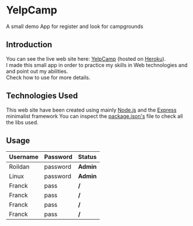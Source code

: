 YelpCamp
========

A small demo App for register and look for campgrounds

Introduction
------------

You can see the live web site here: [YelpCamp](https://yelp-camp-v0.herokuapp.com "YelpCamp")
(hosted on [Heroku](https://heroku.com "Heroku Web Site")).  
I made this small app in order to practice my skills in Web technologies and and point out my abilities.  
Check how to use for more details.

Technologies Used
-----------------

This web site have been created using mainly [Node.js](https://nodejs.org/en/ "Node.js")
and the [Express](https://expressjs.com/ "Express") minimalist framework
You can inspect the [package.json's](https://github.com/Roildan/YelpCamp/blob/master/package.json "package.json")
file to check all the libs used.  

Usage
-----

| Username  | Password | Status    |
| --------- | -------- | --------- |
| Roildan   | password | **Admin** |
| Linux     | password | **Admin** |
| Franck    | pass     | **/**     |
| Franck    | pass     | **/**     |
| Franck    | pass     | **/**     |
| Franck    | pass     | **/**     |

